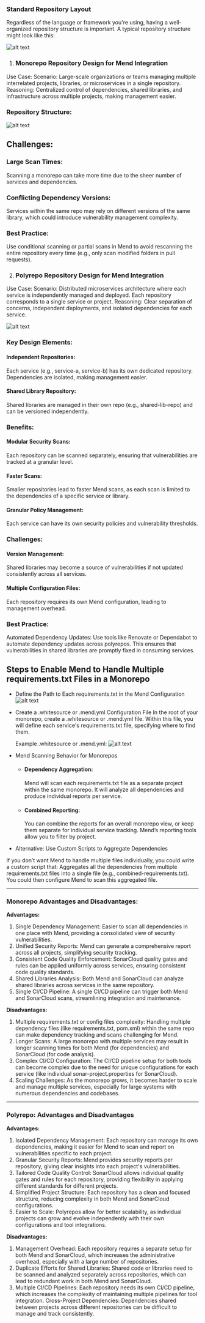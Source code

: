 ### Standard Repository Layout
Regardless of the language or framework you're using, having a well-organized repository structure is important. A typical repository structure might look like this:

![alt text](image-1.png)

1. ### Monorepo Repository Design for Mend Integration
Use Case:
Scenario: Large-scale organizations or teams managing multiple interrelated projects, libraries, or microservices in a single repository.
Reasoning: Centralized control of dependencies, shared libraries, and infrastructure across multiple projects, making management easier.

### Repository Structure:

![alt text](image.png)

## Challenges:

### Large Scan Times:
 Scanning a monorepo can take more time due to the sheer number of services and dependencies.

### Conflicting Dependency Versions:
 Services within the same repo may rely on different versions of the same library, which could introduce vulnerability management complexity.

### Best Practice:
Use conditional scanning or partial scans in Mend to avoid rescanning the entire repository every time (e.g., only scan modified folders in pull requests).

2. ### Polyrepo Repository Design for Mend Integration
Use Case:
Scenario: Distributed microservices architecture where each service is independently managed and deployed. Each repository corresponds to a single service or project.
Reasoning: Clear separation of concerns, independent deployments, and isolated dependencies for each service.

![alt text](image-2.png)

### Key Design Elements:
#### Independent Repositories:
 Each service (e.g., service-a, service-b) has its own dedicated repository. Dependencies are isolated, making management easier.
#### Shared Library Repository: 
Shared libraries are managed in their own repo (e.g., shared-lib-repo) and can be versioned independently.

### Benefits:
#### Modular Security Scans:
 Each repository can be scanned separately, ensuring that vulnerabilities are tracked at a granular level.
#### Faster Scans:
 Smaller repositories lead to faster Mend scans, as each scan is limited to the dependencies of a specific service or library.
#### Granular Policy Management:
 Each service can have its own security policies and vulnerability thresholds.

### Challenges:
#### Version Management: 
Shared libraries may become a source of vulnerabilities if not updated consistently across all services.
#### Multiple Configuration Files:
 Each repository requires its own Mend configuration, leading to management overhead.

### Best Practice:
Automated Dependency Updates: Use tools like Renovate or Dependabot to automate dependency updates across polyrepos. This ensures that vulnerabilities in shared libraries are promptly fixed in consuming services.


## Steps to Enable Mend to Handle Multiple requirements.txt Files in a Monorepo
- Define the Path to Each requirements.txt in the Mend Configuration
  ![alt text](image-3.png)

- Create a .whitesource or .mend.yml Configuration File
  In the root of your monorepo, create a .whitesource or .mend.yml file. Within this file, you will define each service's requirements.txt file, specifying where to find them.

    Example .whitesource or .mend.yml:
    ![alt text](image-4.png)

- Mend Scanning Behavior for Monorepos
  - #### Dependency Aggregation:
      Mend will scan each requirements.txt file as a separate project within the same monorepo. It will analyze all dependencies and produce individual reports per service.
  - #### Combined Reporting:
    You can combine the reports for an overall monorepo view, or keep them separate for individual service tracking. Mend’s reporting tools allow you to filter by project.

- Alternative: Use Custom Scripts to Aggregate Dependencies

If you don’t want Mend to handle multiple files individually, you could write a custom script that:
Aggregates all the dependencies from multiple requirements.txt files into a single file (e.g., combined-requirements.txt).
You could then configure Mend to scan this aggregated file.

---

### Monorepo Advantages and Disadvantages:
**Advantages:**

1) Single Dependency Management: Easier to scan all dependencies in one place with Mend, providing a consolidated view of security vulnerabilities.
2) Unified Security Reports: Mend can generate a comprehensive report across all projects, simplifying security tracking.
3) Consistent Code Quality Enforcement: SonarCloud quality gates and rules can be applied uniformly across services, ensuring consistent code quality standards.
4) Shared Libraries Analysis: Both Mend and SonarCloud can analyze shared libraries across services in the same repository.
5) Single CI/CD Pipeline: A single CI/CD pipeline can trigger both Mend and SonarCloud scans, streamlining integration and maintenance.

**Disadvantages:**

1) Multiple requirements.txt or config files complexity: Handling multiple dependency files (like requirements.txt, pom.xml) within the same repo can make dependency tracking and scans challenging for Mend.
2) Longer Scans: A large monorepo with multiple services may result in longer scanning times for both Mend (for dependencies) and SonarCloud (for code analysis).
3) Complex CI/CD Configuration: The CI/CD pipeline setup for both tools can become complex due to the need for unique configurations for each service (like individual sonar-project.properties for SonarCloud).
4) Scaling Challenges: As the monorepo grows, it becomes harder to scale and manage multiple services, especially for large systems with numerous dependencies and codebases.

--- 
### Polyrepo: Advantages and Disadvantages

**Advantages:**

1) Isolated Dependency Management: Each repository can manage its own dependencies, making it easier for Mend to scan and report on vulnerabilities specific to each project.
2) Granular Security Reports: Mend provides security reports per repository, giving clear insights into each project's vulnerabilities.
3) Tailored Code Quality Control: SonarCloud allows individual quality gates and rules for each repository, providing flexibility in applying different standards for different projects.
4) Simplified Project Structure: Each repository has a clean and focused structure, reducing complexity in both Mend and SonarCloud configurations.
5) Easier to Scale: Polyrepos allow for better scalability, as individual projects can grow and evolve independently with their own configurations and tool integrations.

**Disadvantages:**

1) Management Overhead: Each repository requires a separate setup for both Mend and SonarCloud, which increases the administrative overhead, especially with a large number of repositories.
2) Duplicate Efforts for Shared Libraries: Shared code or libraries need to be scanned and analyzed separately across repositories, which can lead to redundant work in both Mend and SonarCloud.
3) Multiple CI/CD Pipelines: Each repository needs its own CI/CD pipeline, which increases the complexity of maintaining multiple pipelines for tool integration.
Cross-Project Dependencies: Dependencies shared between projects across different repositories can be difficult to manage and track consistently.



